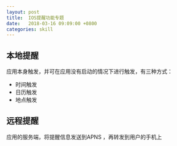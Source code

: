 ```yaml
---
layout: post
title:  IOS提醒功能专题
date:   2018-03-16 09:09:00 +0800
categories: skill
---
```



## 本地提醒

应用本身触发，并可在应用没有启动的情况下进行触发，有三种方式：
- 时间触发
- 日历触发
- 地点触发


## 远程提醒

应用的服务端，将提醒信息发送到APNS ，再转发到用户的手机上
